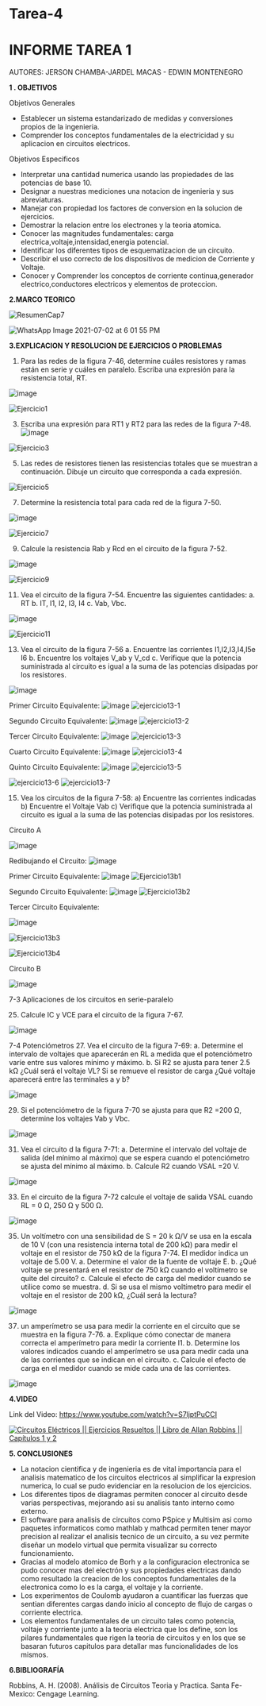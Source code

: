 # Tarea-4
# INFORME TAREA 1 

AUTORES: JERSON CHAMBA-JARDEL MACAS - EDWIN MONTENEGRO

**1 . OBJETIVOS**

Objetivos Generales
*  Establecer un sistema estandarizado de medidas y conversiones propios de la ingenieria.
*  Comprender los conceptos fundamentales de la electricidad y su aplicacion en circuitos electricos.

Objetivos Especificos

* Interpretar una cantidad numerica usando las propiedades de las potencias de base 10.
* Designar a nuestras mediciones una notacion de ingenieria y sus abreviaturas.
* Manejar con propiedad los factores de conversion en la solucion de ejercicios.
* Demostrar la relacion entre los electrones y la teoria atomica.
* Conocer las magnitudes fundamentales: carga electrica,voltaje,intensidad,energia potencial.
* Identificar los diferentes tipos de esquematizacion de un circuito.
* Describir el uso correcto de los dispositivos de medicion de Corriente y Voltaje.
* Conocer y Comprender los conceptos de corriente continua,generador electrico,conductores electricos y elementos de proteccion.


**2.MARCO TEORICO**

![ResumenCap7](https://user-images.githubusercontent.com/84357979/125388682-8e16e800-e365-11eb-88e6-b35835735b61.png)

![WhatsApp Image 2021-07-02 at 6 01 55 PM](https://user-images.githubusercontent.com/84357979/125388710-9cfd9a80-e365-11eb-9f93-ddb768c35dba.jpeg)




**3.EXPLICACION Y RESOLUCION DE EJERCICIOS O PROBLEMAS**

1. Para las redes de la figura 7-46, determine cuáles resistores y ramas están en
serie y cuáles en paralelo. Escriba una expresión para la resistencia total, RT.

![image](https://user-images.githubusercontent.com/84357979/125387999-5d827e80-e364-11eb-8e54-afe8b6e29343.png)

![Ejercicio1](https://user-images.githubusercontent.com/84357979/125388205-b3572680-e364-11eb-8fd3-f426a2eae3aa.png)

3. Escriba una expresión para RT1 y RT2 para las redes de la figura 7-48.
![image](https://user-images.githubusercontent.com/84357979/125388262-d4b81280-e364-11eb-8e39-eb9cbd9f0ac9.png)

![Ejercicio3](https://user-images.githubusercontent.com/84357979/125388876-e948da80-e365-11eb-8946-f49b08827a5b.png)

5.  Las redes de resistores tienen las resistencias totales que se muestran a continuación. Dibuje un circuito que corresponda a cada expresión. 

![Ejercicio5](https://user-images.githubusercontent.com/84357979/125388987-1d240000-e366-11eb-9b89-aa2171080714.png)

7. Determine la resistencia total para cada red de la figura 7-50. 

![image](https://user-images.githubusercontent.com/84357979/125388339-f3b6a480-e364-11eb-972e-eb8e966b3fce.png)

![Ejercicio7](https://user-images.githubusercontent.com/84357979/125389058-36c54780-e366-11eb-8441-e295d5b5b16c.png)

9. Calcule la resistencia Rab y Rcd en el circuito de la figura 7-52.

![image](https://user-images.githubusercontent.com/84357979/125388362-fca77600-e364-11eb-8736-9819037f606c.png)

![Ejercicio9](https://user-images.githubusercontent.com/84357979/125389118-5197bc00-e366-11eb-823a-a617cb9959ac.png)

11. Vea el circuito de la figura 7-54.
Encuentre las siguientes cantidades:
a. RT
b. IT, I1, I2, I3, I4
c. Vab, Vbc.

![image](https://user-images.githubusercontent.com/84357979/125388377-05984780-e365-11eb-9598-4e72aeedfca5.png)

![Ejercicio11](https://user-images.githubusercontent.com/84357979/125389197-72601180-e366-11eb-8566-4147c8b7e8cd.png)


13. Vea el circuito de la figura 7-56 
a. Encuentre las corrientes I1,I2,I3,I4,I5e I6
b. Encuentre los voltajes V_ab y V_cd
c. Verifique que la potencia suministrada al circuito es igual a la suma de las potencias disipadas por los resistores.

![image](https://user-images.githubusercontent.com/84357979/125388406-0c26bf00-e365-11eb-8e52-63b9bd64faa6.png)

Primer Circuito Equivalente:
![image](https://user-images.githubusercontent.com/84357979/125389302-9e7b9280-e366-11eb-9411-8a1112d70008.png)
![ejercicio13-1](https://user-images.githubusercontent.com/84357979/125389371-ba7f3400-e366-11eb-8c0f-0c83b3320f34.png)

Segundo Circuito Equivalente:
![image](https://user-images.githubusercontent.com/84357979/125389403-c4a13280-e366-11eb-8c06-3008ec1392e3.png)
![ejercicio13-2](https://user-images.githubusercontent.com/84357979/125389637-2792c980-e367-11eb-9e57-a061fd0901bd.png)

Tercer Circuito Equivalente:
![image](https://user-images.githubusercontent.com/84357979/125389426-ca971380-e366-11eb-8e15-33bad6fbaceb.png)
![ejercicio13-3](https://user-images.githubusercontent.com/84357979/125389674-3a0d0300-e367-11eb-88b5-a10e010b686b.png)

Cuarto Circuito Equivalente:
![image](https://user-images.githubusercontent.com/84357979/125389439-d1be2180-e366-11eb-953a-2f214501c173.png)
![ejercicio13-4](https://user-images.githubusercontent.com/84357979/125389731-4d1fd300-e367-11eb-8184-0ccab02acd26.png)

Quinto Circuito Equivalente:
![image](https://user-images.githubusercontent.com/84357979/125389450-d7b40280-e366-11eb-99a4-c56daacc1bf0.png)
![ejercicio13-5](https://user-images.githubusercontent.com/84357979/125389806-66288400-e367-11eb-8123-de78e97cba56.png)

![ejercicio13-6](https://user-images.githubusercontent.com/84357979/125389864-7c364480-e367-11eb-8e09-1aa973ee5f28.png)
![ejercicio13-7](https://user-images.githubusercontent.com/84357979/125390076-d8996400-e367-11eb-9a09-a5c7ec072217.png)


15) Vea los circuitos de la figura 7-58:
a) Encuentre las corrientes indicadas
b) Encuentre el Voltaje Vab
c) Verifique que la potencia suministrada al circuito es igual a la suma de las potencias disipadas por los resistores.

Circuito A

![image](https://user-images.githubusercontent.com/84357979/125388437-19dc4480-e365-11eb-98bf-544ccc0e0dc9.png)

Redibujando el Circuito:
![image](https://user-images.githubusercontent.com/84357979/125390111-e949da00-e367-11eb-8d82-f0778be2e0e4.png)

Primer Circuito Equivalente:
![image](https://user-images.githubusercontent.com/84357979/125390128-efd85180-e367-11eb-89f2-230199e73589.png)
![Ejercicio13b1](https://user-images.githubusercontent.com/84357979/125390205-15fdf180-e368-11eb-92bd-938f29bd43a9.png)

Segundo Circuito Equivalente:
![image](https://user-images.githubusercontent.com/84357979/125390137-f49d0580-e367-11eb-993b-eb82e8a55947.png)
![Ejercicio13b2](https://user-images.githubusercontent.com/84357979/125390251-2a41ee80-e368-11eb-8a1c-6bb8dea206c3.png)

Tercer Circuito Equivalente:

![image](https://user-images.githubusercontent.com/84357979/125390151-fa92e680-e367-11eb-8c9a-4203009d689a.png)

![Ejercicio13b3](https://user-images.githubusercontent.com/84357979/125390292-3e85eb80-e368-11eb-94ee-a427a84087bc.png)

![Ejercicio13b4](https://user-images.githubusercontent.com/84357979/125390365-637a5e80-e368-11eb-9045-e9de918c920a.png)


Circuito B

![image](https://user-images.githubusercontent.com/84357979/125388459-22347f80-e365-11eb-8a6a-bfb5d0120af6.png)


7-3 Aplicaciones de los circuitos en serie-paralelo

25. Calcule IC y VCE para el circuito de la figura 7-67.

![image](https://user-images.githubusercontent.com/84357979/125388489-2fea0500-e365-11eb-94ed-5b0b09fce432.png)

7-4 Potenciómetros
27. Vea el circuito de la figura 7-69:
a. Determine el intervalo de voltajes que aparecerán en RL a medida que el potenciómetro varíe entre sus valores mínimo y máximo.
b. Si R2 se ajusta para tener 2.5 kΩ ¿Cuál será el voltaje VL? Si se remueve el resistor de carga ¿Qué voltaje aparecerá entre las terminales a y b?

![image](https://user-images.githubusercontent.com/84357979/125388504-37111300-e365-11eb-9d14-e6def156c702.png)

29. Si el potenciómetro de la figura 7-70 se ajusta para que R2 =200 Ω, determine los voltajes Vab y Vbc.  

![image](https://user-images.githubusercontent.com/84357979/125388517-3f694e00-e365-11eb-8283-92393b34d1bb.png)


31. Vea el circuito d la figura 7-71:
a. Determine el intervalo del voltaje de salida (del mínimo al máximo) que se espera cuando el potenciómetro se ajusta del mínimo al máximo.
b. Calcule R2 cuando VSAL =20 V.

![image](https://user-images.githubusercontent.com/84357979/125388536-4728f280-e365-11eb-96dc-78ab372f3edf.png)

33. En el circuito de la figura 7-72 calcule el voltaje de salida VSAL cuando RL = 0 Ω, 250 Ω y 500 Ω.

![image](https://user-images.githubusercontent.com/84357979/125388554-4db76a00-e365-11eb-9057-1448d059c4dd.png)

35. Un voltímetro con una sensibilidad de S = 20 k Ω/V se usa en la escala de 10 V (con una resistencia interna total de 200 kΩ) para medir el voltaje en el resistor de 750 kΩ de la figura 7-74. El medidor indica un voltaje de 5.00 V.
a. Determine el valor de la fuente de voltaje E. 
b. ¿Qué voltaje se presentará en el resistor de 750 kΩ cuando el voltímetro se quite del circuito?
c. Calcule el efecto de carga del medidor cuando se utilice como se muestra.
d. Si se usa el mismo voltímetro para medir el voltaje en el resistor de 200 kΩ, ¿Cuál será la lectura?    

![image](https://user-images.githubusercontent.com/84357979/125388570-54de7800-e365-11eb-82d9-cf01253e8db0.png)

37. un amperímetro se usa para medir la corriente en el circuito que se muestra en la figura 7-76.
a. Explique cómo conectar de manera correcta el amperímetro para medir la corriente I1. 
b. Determine los valores indicados cuando el amperímetro se usa para medir cada una de las corrientes que se indican en el circuito. 
c. Calcule el efecto de carga en el medidor cuando se mide cada una de las corrientes.

![image](https://user-images.githubusercontent.com/84357979/125388582-5c058600-e365-11eb-845a-cfcb830a8aa7.png)







**4.VIDEO**

Link del Video: https://www.youtube.com/watch?v=S7ljptPuCCI

[![Circuitos Eléctricos || Ejercicios Resueltos || Libro de Allan Robbins || Capítulos 1 y 2](https://img.youtube.com/vi/S7ljptPuCCI/0.jpg)](https://www.youtube.com/watch?v=S7ljptPuCCI)

**5. CONCLUSIONES**

* La notacion cientifica y de ingenieria es de vital importancia para el analisis matematico de los circuitos electricos al simplificar la expresion numerica, lo cual se pudo evidenciar en la resolucion de los ejercicios.
* Los diferentes tipos de diagramas permiten conocer al circuito desde varias perspectivas, mejorando asi su analisis tanto interno como externo.
* El software para analisis de circuitos como PSpice y Multisim asi como paquetes informaticos como mathlab y mathcad permiten tener mayor precision al realizar el analisis tecnico de un circuito, a su vez permite diseñar un modelo virtual que permita visualizar su correcto funcionamiento.
* Gracias al modelo atomico de Borh y a la configuracion electronica se pudo conocer mas del electrón y sus propiedades electricas dando como resultado la creacion de los conceptos fundamentales de la electronica como lo es la carga, el voltaje y la corriente.
* Los experimentos de Coulomb ayudaron a cuantificar las fuerzas que sentian diferentes cargas dando inicio al concepto de flujo de cargas o corriente electrica.
* Los elementos fundamentales de un circuito tales como potencia, voltaje y corriente junto a la teoria electrica que los define, son los pilares fundamentales que rigen la teoria de circuitos y en los que se basaran futuros capitulos para detallar mas funcionalidades de los mismos.

**6.BIBLIOGRAFÍA**

Robbins, A. H. (2008). Análisis de Circuitos Teoria y Practica. Santa Fe-Mexico: Cengage Learning.
